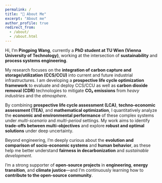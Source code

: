 ```yaml
---
permalink: /
title: "🌱 About Me"
excerpt: "About me"
author_profile: true
redirect_from: 
  - /about/
  - /about.html
---
```




Hi, I’m **Pingping Wang**, currently a **PhD student at TU Wien (Vienna University of Technology)**, working at the intersection of **sustainability** and **process systems engineering**.

My research focuses on the **integration of carbon capture and storage/utilization (CCS/CCU)** into current and future industrial infrastructures. I am developing a **prospective life cycle optimization framework** to evaluate and deploy CCS/CCU as well as **carbon dioxide removal (CDR)** technologies to mitigate **CO₂ emissions** from *heavy industries* and the *atmosphere*.

By combining **prospective life cycle assessment (LCA)**, **techno-economic assessment (TEA)**, and **mathematical optimization**, I quantitatively analyze the **economic and environmental performance** of these complex systems under *multi-scenario* and *multi-period* settings. My work aims to identify **trade-offs between multi-objectives** and explore **robust and optimal solutions** under deep uncertainty.

Beyond engineering, I’m deeply curious about the **evolution and comparison of socio-economic systems** and **human behavior**, as these help me better understand **fairness in decarbonization** and *sustainable development*. 

I’m a strong supporter of **open-source projects** in **engineering**, **energy transition**, and **climate justice**—and I’m continuously learning how to **contribute to the open-source community**.





